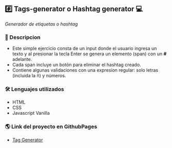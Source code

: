 ## :hash: Tags-generator o Hashtag generator :computer:

_Generador de etiquetas o hashtag_

### :mag_right: Descripcion

- Este simple ejercicio consta de un input donde el usuario ingresa un texto y al presionar la tecla Enter se genera un elemento (span) con un **#** adelante.
- Cada span incluye un botón para eliminar el hashtag creado.
- Contiene algunas validaciones con una expresion regular: solo letras (incluida la ñ) y números.

### :hammer_and_wrench: Lenguajes utilizados

- HTML
- CSS
- Javascript Vanilla

### :earth_americas: Link del proyecto en GithubPages

- [Tag Generator](https://royarrascaeta.github.io/tags-generator/ "Tag Generator")
